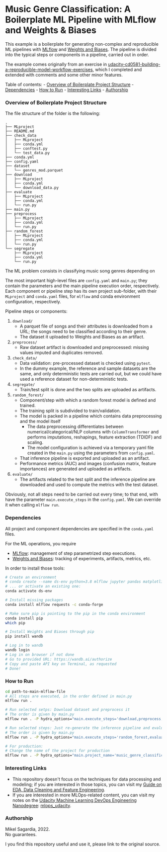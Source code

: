 # Music Genre Classification: A Boilerplate ML Pipeline with MLflow and Weights & Biases

This example is a boilerplate for generating non-complex and reproducible ML pipelines with [MLflow](https://www.mlflow.org) and [Weights and Biases](https://wandb.ai/site). The pipeline is divided into the typical steps or components in a pipeline, carried out in order. 

The example comes originally from an exercise in [udacity-cd0581-building-a-reproducible-model-workflow-exercises](https://github.com/mxagar/udacity-cd0581-building-a-reproducible-model-workflow-exercises), which I completed and extended with comments and some other minor features.

Table of contents:
    - [Overview of Boilerplate Project Structure](#overview-of-boilerplate-project-structure)
    - [Dependencies](#dependencies)
    - [How to Run](#how-to-run)
    - [Interesting Links](#interesting-links)
    - [Authorship](#authorship)

### Overview of Boilerplate Project Structure

The file structure of the folder is the following:

```
.
├── MLproject
├── README.md
├── check_data
│   ├── MLproject
│   ├── conda.yml
│   ├── conftest.py
│   └── test_data.py
├── conda.yml
├── config.yaml
├── dataset
│   └── genres_mod.parquet
├── download
│   ├── MLproject
│   ├── conda.yml
│   └── download_data.py
├── evaluate
│   ├── MLproject
│   ├── conda.yml
│   └── run.py
├── main.py
├── preprocess
│   ├── MLproject
│   ├── conda.yml
│   └── run.py
├── random_forest
│   ├── MLproject
│   ├── conda.yml
│   └── run.py
└── segregate
    ├── MLproject
    ├── conda.yml
    └── run.py
```

The ML problem consists in classifying music song genres depending on 

The most important high-level files are `config.yaml` and `main.py`; they contain the parameters and the main pipeline execution order, respectively. Each component or pipeline step has its own project sub-folder, with their `MLproject` and `conda.yaml` files, for `mlflow` and conda environment configuration, respectively.

Pipeline steps or components:

1. `download/`
    - A parquet file of songs and their attributes is downloaded from a URL; the songs need to be classified according to their genre.
    - The dataset it uploaded to Weights and Biases as an artifact.
2. `preprocess/`
    - Raw dataset artifact is downloaded and preprocessed: missing values imputed and duplicates removed.
3. `check_data/`
    - Data validation: pre-processed dataset is checked using `pytest`.
    - In the dummy example, the reference and sample datasets are the same, and only deterministic tests are carried out, but we could have used a reference dataset for non-deterministic tests.
4. `segregate/`
    - Train/test split is done and the two splits are uploaded as artifacts.
5. `random_forest/`
    - Component/step with which a random forest model is defined and trained.
    - The training split is subdivided to train/validation.
    - The model is packed in a pipeline which contains data preprocessing and the model itself
        - The data preprocessing differentiates between numerical/categorical/NLP columns with `ColumnTransformer` and performs imputations, reshapings, feature extraction (TDIDF) and scaling.
        - The model configuration is achieved via a temporary yaml file created in the `main.py` using the parameters from `config.yaml`.
    - That inference pipeline is exported and uploaded as an artifact.
    - Performance metrics (AUC) and images (confusion matrix, feature importances) are generated and uploaded as artifacts.
6. `evaluate/`
    - The artifacts related to the test split and the inference pipeline are downloaded and used to compute the metrics with the test dataset.

Obviously, not all steps need to be carried out every time; to that end, with have the parameter `main.execute_steps` in the `config.yaml`. We can override it when calling `mlflow run`.

### Dependencies

All project and component dependencies are specified in the `conda.yaml` files.

For the ML operations, you require 

- [MLflow](https://www.mlflow.org): management of step parametrized step executions.
- [Weights and Biases](https://wandb.ai/site): tracking of experiments, artifacts, metrics, etc.

In order to install those tools:

```bash
# Create an environment
# conda create --name ds-env python=3.8 mlflow jupyter pandas matplotlib requests -c conda-forge
# ... or activate an existing one:
conda activate ds-env

# Install missing packages
conda install mlflow requests -c conda-forge

# Make sure pip is pointing to the pip in the conda environment
conda install pip
which pip

# Install Weights and Biases through pip
pip install wandb

# Log in to wandb
wandb login
# Log in on browser if not done
# Go to provided URL: https://wandb.ai/authorize
# Copy and paste API key on Terminal, as requested
# Done!
```

### How to Run

```bash
cd path-to-main-mlflow-file
# All steps are executed, in the order defined in main.py
mlflow run .

# Run selected setps: Download dataset and preprocess it
# The order is given by main.py
mlflow run . -P hydra_options="main.execute_steps='download,preprocess,check_data,segregate'"

# Run selected steps: Just re-generate the inference pipeline and evaluate it
# The order is given by main.py
mlflow run . -P hydra_options="main.execute_steps='random_forest,evaluate'"

# For production: 
# Change the name of the project for production
mlflow run . -P hydra_options="main.project_name='music_genre_classification_prod'"
```

### Interesting Links

- This repository doesn't focus on the techniques for data processing and modeling; if you are interested in those topics, you can visit my  [Guide on EDA, Data Cleaning and Feature Engineering](https://github.com/mxagar/eda_fe_summary).
- If you are interested in more MLOps-related content, you can visit my notes on the [Udacity Machine Learning DevOps Engineering Nanodegree](https://www.udacity.com/course/machine-learning-dev-ops-engineer-nanodegree--nd0821): [mlops_udacity](https://github.com/mxagar/mlops_udacity).


### Authorship

Mikel Sagardia, 2022.  
No guarantees.

I you find this repository useful and use it, please link to the original source.